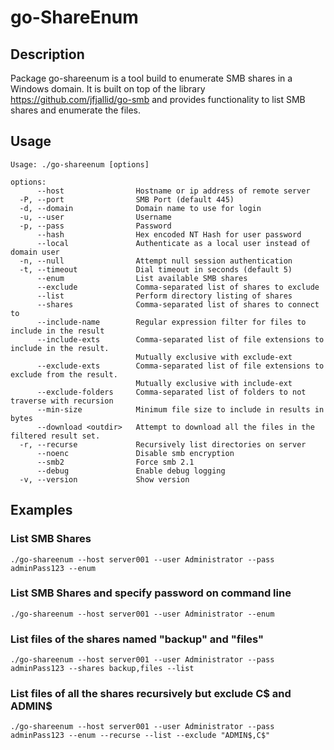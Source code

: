 # go-ShareEnum

## Description
Package go-shareenum is a tool build to enumerate SMB shares in a Windows
domain. It is built on top of the library https://github.com/jfjallid/go-smb
and provides functionality to list SMB shares and enumerate the files.

## Usage
```
Usage: ./go-shareenum [options]

options:
      --host                Hostname or ip address of remote server
  -P, --port                SMB Port (default 445)
  -d, --domain              Domain name to use for login
  -u, --user                Username
  -p, --pass                Password
      --hash                Hex encoded NT Hash for user password
      --local               Authenticate as a local user instead of domain user
  -n, --null	            Attempt null session authentication
  -t, --timeout             Dial timeout in seconds (default 5)
      --enum                List available SMB shares
      --exclude             Comma-separated list of shares to exclude
      --list                Perform directory listing of shares
      --shares              Comma-separated list of shares to connect to
      --include-name        Regular expression filter for files to include in the result
      --include-exts        Comma-separated list of file extensions to include in the result.
                            Mutually exclusive with exclude-ext
      --exclude-exts        Comma-separated list of file extensions to exclude from the result.
                            Mutually exclusive with include-ext
      --exclude-folders     Comma-separated list of folders to not traverse with recursion
      --min-size            Minimum file size to include in results in bytes
      --download <outdir>   Attempt to download all the files in the filtered result set.
  -r, --recurse             Recursively list directories on server
      --noenc               Disable smb encryption
      --smb2                Force smb 2.1
      --debug               Enable debug logging
  -v, --version             Show version
```

## Examples


### List SMB Shares

```
./go-shareenum --host server001 --user Administrator --pass adminPass123 --enum
```

### List SMB Shares and specify password on command line

```
./go-shareenum --host server001 --user Administrator --enum
```

### List files of the shares named "backup" and "files"

```
./go-shareenum --host server001 --user Administrator --pass adminPass123 --shares backup,files --list
```

### List files of all the shares recursively but exclude C$ and ADMIN$

```
./go-shareenum --host server001 --user Administrator --pass adminPass123 --enum --recurse --list --exclude "ADMIN$,C$"
```
